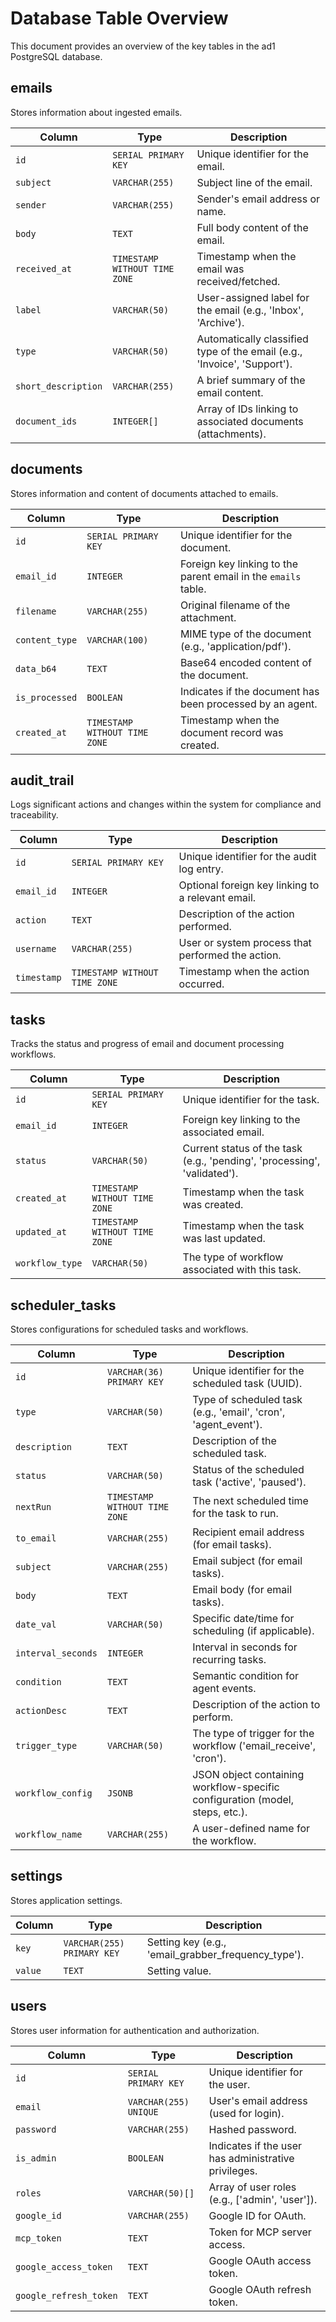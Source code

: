 # Database Table Overview

This document provides an overview of the key tables in the ad1 PostgreSQL database.

## emails

Stores information about ingested emails.

| Column            | Type                        | Description                                    |
|-------------------|-----------------------------|------------------------------------------------|
| `id`              | `SERIAL PRIMARY KEY`        | Unique identifier for the email.               |
| `subject`         | `VARCHAR(255)`              | Subject line of the email.                     |
| `sender`          | `VARCHAR(255)`              | Sender's email address or name.                |
| `body`            | `TEXT`                      | Full body content of the email.                |
| `received_at`     | `TIMESTAMP WITHOUT TIME ZONE` | Timestamp when the email was received/fetched. |
| `label`           | `VARCHAR(50)`               | User-assigned label for the email (e.g., 'Inbox', 'Archive'). |
| `type`            | `VARCHAR(50)`               | Automatically classified type of the email (e.g., 'Invoice', 'Support'). |
| `short_description`| `VARCHAR(255)`              | A brief summary of the email content.          |
| `document_ids`    | `INTEGER[]`                 | Array of IDs linking to associated documents (attachments). |

## documents

Stores information and content of documents attached to emails.

| Column         | Type                        | Description                                    |
|----------------|-----------------------------|------------------------------------------------|
| `id`           | `SERIAL PRIMARY KEY`        | Unique identifier for the document.            |
| `email_id`     | `INTEGER`                   | Foreign key linking to the parent email in the `emails` table. |
| `filename`     | `VARCHAR(255)`              | Original filename of the attachment.           |
| `content_type` | `VARCHAR(100)`              | MIME type of the document (e.g., 'application/pdf'). |
| `data_b64`     | `TEXT`                      | Base64 encoded content of the document.        |
| `is_processed` | `BOOLEAN`                   | Indicates if the document has been processed by an agent. |
| `created_at`   | `TIMESTAMP WITHOUT TIME ZONE` | Timestamp when the document record was created. |

## audit_trail

Logs significant actions and changes within the system for compliance and traceability.

| Column    | Type                        | Description                                    |
|-----------|-----------------------------|------------------------------------------------|
| `id`      | `SERIAL PRIMARY KEY`        | Unique identifier for the audit log entry.     |
| `email_id`| `INTEGER`                   | Optional foreign key linking to a relevant email. |
| `action`  | `TEXT`                      | Description of the action performed.           |
| `username`| `VARCHAR(255)`              | User or system process that performed the action. |
| `timestamp`| `TIMESTAMP WITHOUT TIME ZONE` | Timestamp when the action occurred.            |

## tasks

Tracks the status and progress of email and document processing workflows.

| Column        | Type                        | Description                                    |
|---------------|-----------------------------|------------------------------------------------|
| `id`          | `SERIAL PRIMARY KEY`        | Unique identifier for the task.                |
| `email_id`    | `INTEGER`                   | Foreign key linking to the associated email.   |
| `status`      | `VARCHAR(50)`               | Current status of the task (e.g., 'pending', 'processing', 'validated'). |
| `created_at`  | `TIMESTAMP WITHOUT TIME ZONE` | Timestamp when the task was created.           |
| `updated_at`  | `TIMESTAMP WITHOUT TIME ZONE` | Timestamp when the task was last updated.      |
| `workflow_type`| `VARCHAR(50)`               | The type of workflow associated with this task. |

## scheduler_tasks

Stores configurations for scheduled tasks and workflows.

| Column          | Type                        | Description                                    |
|-----------------|-----------------------------|------------------------------------------------|
| `id`            | `VARCHAR(36) PRIMARY KEY`   | Unique identifier for the scheduled task (UUID). |
| `type`          | `VARCHAR(50)`               | Type of scheduled task (e.g., 'email', 'cron', 'agent_event'). |
| `description`   | `TEXT`                      | Description of the scheduled task.             |
| `status`        | `VARCHAR(50)`               | Status of the scheduled task ('active', 'paused'). |
| `nextRun`       | `TIMESTAMP WITHOUT TIME ZONE` | The next scheduled time for the task to run.   |
| `to_email`      | `VARCHAR(255)`              | Recipient email address (for email tasks).     |
| `subject`       | `VARCHAR(255)`              | Email subject (for email tasks).               |
| `body`          | `TEXT`                      | Email body (for email tasks).                  |
| `date_val`      | `VARCHAR(50)`               | Specific date/time for scheduling (if applicable). |
| `interval_seconds`| `INTEGER`                   | Interval in seconds for recurring tasks.       |
| `condition`     | `TEXT`                      | Semantic condition for agent events.           |
| `actionDesc`    | `TEXT`                      | Description of the action to perform.          |
| `trigger_type`  | `VARCHAR(50)`               | The type of trigger for the workflow ('email_receive', 'cron'). |
| `workflow_config`| `JSONB`                     | JSON object containing workflow-specific configuration (model, steps, etc.). ||
| `workflow_name` | `VARCHAR(255)`              | A user-defined name for the workflow.          |

## settings

Stores application settings.

| Column | Type           | Description                                    |
|--------|----------------|------------------------------------------------|
| `key`  | `VARCHAR(255) PRIMARY KEY` | Setting key (e.g., 'email_grabber_frequency_type'). |
| `value`| `TEXT`         | Setting value.                                 |

## users

Stores user information for authentication and authorization.

| Column               | Type                        | Description                                    |
|----------------------|-----------------------------|------------------------------------------------|
| `id`                 | `SERIAL PRIMARY KEY`        | Unique identifier for the user.                |
| `email`              | `VARCHAR(255) UNIQUE`       | User's email address (used for login).         |
| `password`           | `VARCHAR(255)`              | Hashed password.                               |
| `is_admin`           | `BOOLEAN`                   | Indicates if the user has administrative privileges. |
| `roles`              | `VARCHAR(50)[]`             | Array of user roles (e.g., ['admin', 'user']). |
| `google_id`          | `VARCHAR(255)`              | Google ID for OAuth.                           |
| `mcp_token`          | `TEXT`                      | Token for MCP server access.                   |
| `google_access_token`| `TEXT`                      | Google OAuth access token.                     |
| `google_refresh_token`| `TEXT`                      | Google OAuth refresh token.                    |
